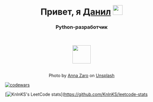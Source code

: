 <h1 align="center">Привет, я <a href="https://daniilshat.ru/" target="_blank">Данил</a> 
<img src="https://github.com/blackcater/blackcater/raw/main/images/Hi.gif" height="32"/></h1>
<h3 align="center">Python-разработчик</h3>

<div align="center">
  <br>
  <br>
  <a href="https://www.dailyrandomphoto.com/p/2022/2022-08-20/"><img src="https://images.unsplash.com/photo-1629638641214-9cd3b4e70c83?crop=entropy&cs=tinysrgb&fit=max&fm=jpg&ixid=Mnw3NzUwOHwwfDF8cmFuZG9tfHx8fHx8fHx8MTY2MDk1NTcxNA&ixlib=rb-1.2.1&q=80&w=1080" width="60px"></a>
  <br>
  <br>
  <p class="has-text-grey">Photo by <a href="https://unsplash.com/@floratropicana?utm_source=Daily%20Random%20Photo&amp;utm_medium=referral" target="_blank" rel="noopener noreferrer">Anna Zaro</a> on <a href="https://unsplash.com/photos/KjUAS0imGBg?utm_source=Daily%20Random%20Photo&amp;utm_medium=referral" target="_blank" rel="noopener noreferrer">Unsplash</a></p>
</div>

[![codewars](https://www.codewars.com/users/DanilaShishkin/badges/micro)](https://www.codewars.com/users/DanilaShishkin)


[![KnlnKS's LeetCode stats](https://leetcode-stats-six.vercel.app/api?Danila2182KnlnKS&theme=dark)](https://github.com/KnlnKS/leetcode-stats
